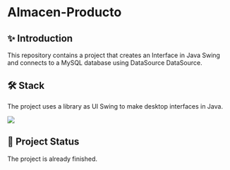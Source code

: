 # Almacen-Producto
## :sparkles: Introduction
This repository contains a project that creates an Interface in Java Swing and connects to a MySQL database using DataSource DataSource.

## 🛠 Stack
The project uses a library as UI Swing to make desktop interfaces in Java.
<p align="left"> 
   <a href="#" rel="noreferrer"> <img src="https://skillicons.dev/icons?i=java,maven,mysql"/> </a>
</p>

## :muscle: Project Status
The project is already finished.
